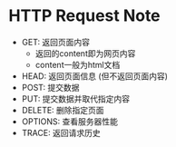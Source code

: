 # HTTP Request Note
- GET: 返回页面内容
	- 返回的content即为网页内容
	- content一般为html文档
- HEAD: 返回页面信息 (但不返回页面内容)
- POST: 提交数据
- PUT: 提交数据并取代指定内容
- DELETE: 删除指定页面
- OPTIONS: 查看服务器性能
- TRACE: 返回请求历史

